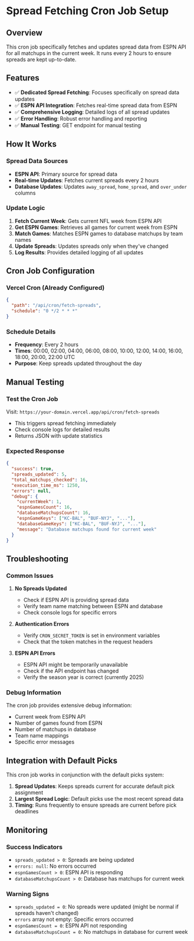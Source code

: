 # Spread Fetching Cron Job Setup

## Overview
This cron job specifically fetches and updates spread data from ESPN API for all matchups in the current week. It runs every 2 hours to ensure spreads are kept up-to-date.

## Features
- ✅ **Dedicated Spread Fetching**: Focuses specifically on spread data updates
- ✅ **ESPN API Integration**: Fetches real-time spread data from ESPN
- ✅ **Comprehensive Logging**: Detailed logs of all spread updates
- ✅ **Error Handling**: Robust error handling and reporting
- ✅ **Manual Testing**: GET endpoint for manual testing

## How It Works

### Spread Data Sources
- **ESPN API**: Primary source for spread data
- **Real-time Updates**: Fetches current spreads every 2 hours
- **Database Updates**: Updates `away_spread`, `home_spread`, and `over_under` columns

### Update Logic
1. **Fetch Current Week**: Gets current NFL week from ESPN API
2. **Get ESPN Games**: Retrieves all games for current week from ESPN
3. **Match Games**: Matches ESPN games to database matchups by team names
4. **Update Spreads**: Updates spreads only when they've changed
5. **Log Results**: Provides detailed logging of all updates

## Cron Job Configuration

### Vercel Cron (Already Configured)
```json
{
  "path": "/api/cron/fetch-spreads",
  "schedule": "0 */2 * * *"
}
```

### Schedule Details
- **Frequency**: Every 2 hours
- **Times**: 00:00, 02:00, 04:00, 06:00, 08:00, 10:00, 12:00, 14:00, 16:00, 18:00, 20:00, 22:00 UTC
- **Purpose**: Keep spreads updated throughout the day

## Manual Testing

### Test the Cron Job
Visit: `https://your-domain.vercel.app/api/cron/fetch-spreads`
- This triggers spread fetching immediately
- Check console logs for detailed results
- Returns JSON with update statistics

### Expected Response
```json
{
  "success": true,
  "spreads_updated": 5,
  "total_matchups_checked": 16,
  "execution_time_ms": 1250,
  "errors": null,
  "debug": {
    "currentWeek": 1,
    "espnGamesCount": 16,
    "databaseMatchupsCount": 16,
    "espnGameKeys": ["KC-BAL", "BUF-NYJ", "..."],
    "databaseGameKeys": ["KC-BAL", "BUF-NYJ", "..."],
    "message": "Database matchups found for current week"
  }
}
```

## Troubleshooting

### Common Issues

1. **No Spreads Updated**
   - Check if ESPN API is providing spread data
   - Verify team name matching between ESPN and database
   - Check console logs for specific errors

2. **Authentication Errors**
   - Verify `CRON_SECRET_TOKEN` is set in environment variables
   - Check that the token matches in the request headers

3. **ESPN API Errors**
   - ESPN API might be temporarily unavailable
   - Check if the API endpoint has changed
   - Verify the season year is correct (currently 2025)

### Debug Information
The cron job provides extensive debug information:
- Current week from ESPN API
- Number of games found from ESPN
- Number of matchups in database
- Team name mappings
- Specific error messages

## Integration with Default Picks

This cron job works in conjunction with the default picks system:
1. **Spread Updates**: Keeps spreads current for accurate default pick assignment
2. **Largest Spread Logic**: Default picks use the most recent spread data
3. **Timing**: Runs frequently to ensure spreads are current before pick deadlines

## Monitoring

### Success Indicators
- `spreads_updated > 0`: Spreads are being updated
- `errors: null`: No errors occurred
- `espnGamesCount > 0`: ESPN API is responding
- `databaseMatchupsCount > 0`: Database has matchups for current week

### Warning Signs
- `spreads_updated = 0`: No spreads were updated (might be normal if spreads haven't changed)
- `errors` array not empty: Specific errors occurred
- `espnGamesCount = 0`: ESPN API not responding
- `databaseMatchupsCount = 0`: No matchups in database for current week
